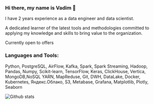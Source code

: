### Hi there, my name is Vadim 👋

I have 2 years experience as a data engineer and data scientist. 

 A dedicated learner of the latest tools and methodologies committed to applying my knowledge and skills to bring value to the organization.

 Сurrently open to offers

### Languages and Tools:
Python, PostgreSQL, AirFlow, Kafka, Spark, Spark Streaming, Hadoop, Pandas, Numpy, Scikit-learn, TensorFlow, Keras, ClickHouse, Vertica, MongoDB,NoSQL YARN, MapReduse, Git, DWH, DataLake, Docker, Kubernetes, Яндекс.Облако, S3, Metabase, Grafana, Matplotlib, Plotly, Seaborn



<!--
**VadimSmirnov22/VadimSmirnov22** is a ✨ _special_ ✨ repository because its `README.md` (this file) appears on your GitHub profile.

Here are some ideas to get you started:

- 🔭 I’m currently working on ...
- 🌱 I’m currently learning ...
- 👯 I’m looking to collaborate on ...
- 🤔 I’m looking for help with ...
- 💬 Ask me about ...
- 📫 How to reach me: ...
- 😄 Pronouns: ...
- ⚡ Fun fact: ...
-->



![Github stats](https://github-readme-stats.vercel.app/api?username=VadimSmirnov22)
